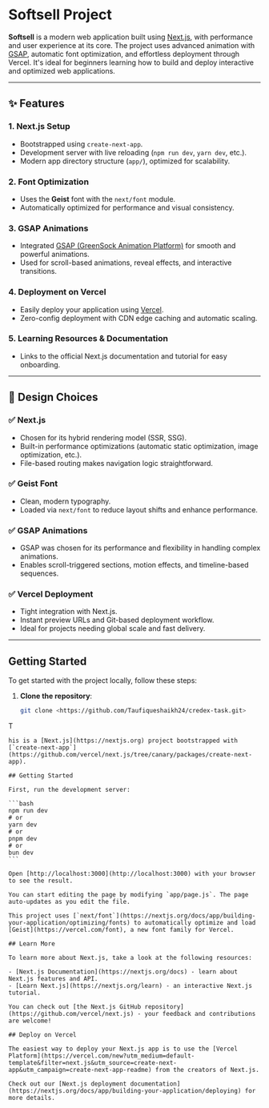 # Softsell Project

**Softsell** is a modern web application built using [Next.js](https://nextjs.org), with performance and user experience at its core. The project uses advanced animation with [GSAP](https://gsap.com/), automatic font optimization, and effortless deployment through Vercel. It's ideal for beginners learning how to build and deploy interactive and optimized web applications.

---

## ✨ Features

### 1. **Next.js Setup**
- Bootstrapped using `create-next-app`.
- Development server with live reloading (`npm run dev`, `yarn dev`, etc.).
- Modern app directory structure (`app/`), optimized for scalability.

### 2. **Font Optimization**
- Uses the **Geist** font with the `next/font` module.
- Automatically optimized for performance and visual consistency.

### 3. **GSAP Animations**
- Integrated [GSAP (GreenSock Animation Platform)](https://gsap.com/) for smooth and powerful animations.
- Used for scroll-based animations, reveal effects, and interactive transitions.

### 4. **Deployment on Vercel**
- Easily deploy your application using [Vercel](https://vercel.com).
- Zero-config deployment with CDN edge caching and automatic scaling.

### 5. **Learning Resources & Documentation**
- Links to the official Next.js documentation and tutorial for easy onboarding.

---

## 🎨 Design Choices

### ✅ **Next.js**
- Chosen for its hybrid rendering model (SSR, SSG).
- Built-in performance optimizations (automatic static optimization, image optimization, etc.).
- File-based routing makes navigation logic straightforward.

### ✅ **Geist Font**
- Clean, modern typography.
- Loaded via `next/font` to reduce layout shifts and enhance performance.

### ✅ **GSAP Animations**
- GSAP was chosen for its performance and flexibility in handling complex animations.
- Enables scroll-triggered sections, motion effects, and timeline-based sequences.

### ✅ **Vercel Deployment**
- Tight integration with Next.js.
- Instant preview URLs and Git-based deployment workflow.
- Ideal for projects needing global scale and fast delivery.

---
## Getting Started

To get started with the project locally, follow these steps:

1. **Clone the repository**:
   ```bash
   git clone <https://github.com/Taufiqueshaikh24/credex-task.git>
T
    
    
    
    his is a [Next.js](https://nextjs.org) project bootstrapped with [`create-next-app`](https://github.com/vercel/next.js/tree/canary/packages/create-next-app).

    ## Getting Started

    First, run the development server:

    ```bash
    npm run dev
    # or
    yarn dev
    # or
    pnpm dev
    # or
    bun dev
    ```

    Open [http://localhost:3000](http://localhost:3000) with your browser to see the result.

    You can start editing the page by modifying `app/page.js`. The page auto-updates as you edit the file.

    This project uses [`next/font`](https://nextjs.org/docs/app/building-your-application/optimizing/fonts) to automatically optimize and load [Geist](https://vercel.com/font), a new font family for Vercel.

    ## Learn More

    To learn more about Next.js, take a look at the following resources:

    - [Next.js Documentation](https://nextjs.org/docs) - learn about Next.js features and API.
    - [Learn Next.js](https://nextjs.org/learn) - an interactive Next.js tutorial.

    You can check out [the Next.js GitHub repository](https://github.com/vercel/next.js) - your feedback and contributions are welcome!

    ## Deploy on Vercel

    The easiest way to deploy your Next.js app is to use the [Vercel Platform](https://vercel.com/new?utm_medium=default-template&filter=next.js&utm_source=create-next-app&utm_campaign=create-next-app-readme) from the creators of Next.js.

    Check out our [Next.js deployment documentation](https://nextjs.org/docs/app/building-your-application/deploying) for more details.
